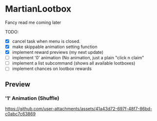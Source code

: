 # MartianLootbox

Fancy read me coming later

TODO:
- [x] cancel task when menu is closed.
- [x] make skippable animation setting function
- [x] implement reward previews (my next update)
- [ ] implement '0' animation (No animation, just a plain "click n claim"
- [ ] implement a list subcommand (shows all available lootboxes)
- [ ] implement chances on lootbox rewards

## Preview

### '1' Animation (Shuffle)
https://github.com/user-attachments/assets/41a43d72-697f-48f7-86bd-c0abc7c63869
